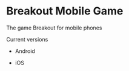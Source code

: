 Breakout Mobile Game
===========

The game Breakout for mobile phones

Current versions
- Android

- iOS 